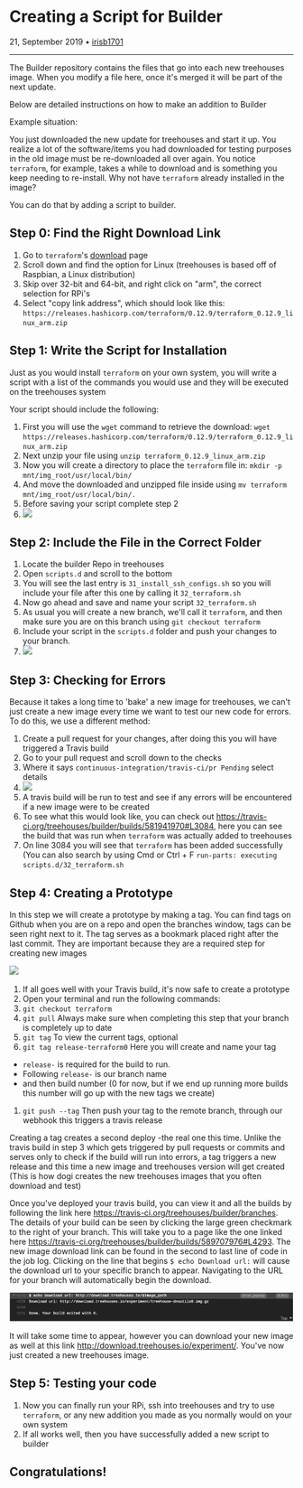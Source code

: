 # Creating a Script for Builder

21, September 2019 • [irisb1701](https://github.com/irisb1701)

---

The Builder repository contains the files that go into each new treehouses image.
When you modify a file here, once it's merged it will be part of the next update.

Below are detailed instructions on how to make an addition to Builder


Example situation:

You just downloaded the new update for treehouses and start it up.
You realize a lot of the software/items you had downloaded for testing purposes in the old image must be re-downloaded all over again.
You notice `terraform`, for example, takes a while to download and is something you keep needing to re-install.
Why not have `terraform` already installed in the image?

You can do that by adding a script to builder.



## Step 0: Find the Right Download Link

1. Go to `terraform`'s [download](https://www.terraform.io/downloads.html) page
1. Scroll down and find the option for Linux (treehouses is based off of Raspbian, a Linux distribution)
1. Skip over 32-bit and 64-bit, and right click on "arm", the correct selection for RPi's
1. Select "copy link address", which should look like this: `https://releases.hashicorp.com/terraform/0.12.9/terraform_0.12.9_linux_arm.zip`


## Step 1: Write the Script for Installation
Just as you would install `terraform` on your own system, you will write a script with a list of the commands you would use and they will be executed on the treehouses system

Your script should include the following:

1. First you will use the `wget` command to retrieve the download: `wget https://releases.hashicorp.com/terraform/0.12.9/terraform_0.12.9_linux_arm.zip`
1. Next unzip your file using `unzip terraform_0.12.9_linux_arm.zip`
1. Now you will create a directory to place the `terraform` file in: `mkdir -p mnt/img_root/usr/local/bin/`
1. And move the downloaded and unzipped file inside using `mv terraform mnt/img_root/usr/local/bin/.`
1. Before saving your script complete step 2
1. ![](images/20190921-terraform.png)

## Step 2: Include the File in the Correct Folder

1. Locate the builder Repo in treehouses
1. Open `scripts.d` and scroll to the bottom
1. You will see the last entry is `31_install_ssh_configs.sh` so you will include your file after this one by calling it `32_terraform.sh`
1. Now go ahead and save and name your script `32_terraform.sh`
1. As usual you will create a new branch, we'll call it `terraform`, and then make sure you are on this branch using `git checkout terraform`
1. Include your script in the `scripts.d` folder and push your changes to your branch.
1. ![](images/20190921-script.png)



## Step 3: Checking for Errors
Because it takes a long time to 'bake' a new image for treehouses, we can't just create a new image every time we want to test our new code for errors. To do this, we use a different method:

1. Create a pull request for your changes, after doing this you will have triggered a Travis build
1. Go to your pull request and scroll down to the checks
1. Where it says `continuous-integration/travis-ci/pr Pending` select details
1. ![](images/20190921-builder.png)
1. A travis build will be run to test and see if any errors will be encountered if a new image were to be created
1. To see what this would look like, you can check out https://travis-ci.org/treehouses/builder/builds/581941970#L3084, here you can see the build that was run when `terraform` was actually added to treehouses
1. On line 3084 you will see that `terraform` has been added successfully (You can also search by using Cmd or Ctrl + F `run-parts: executing scripts.d/32_terraform.sh`

## Step 4: Creating a Prototype
In this step we will create a prototype by making a tag. You can find tags on Github when you are on a repo and open the branches window, tags can be seen right next to it. The tag serves as a bookmark placed right after the last commit. They are important because they are a required step for creating new images

![](images/20190921-tags.png)

1. If all goes well with your Travis build, it's now safe to create a prototype
1. Open your terminal and run the following commands:
1. `git checkout terraform`
1. `git pull` Always make sure when completing this step that your branch is completely up to date
1. `git tag` To view the current tags, optional
1. `git tag release-terraform0` Here you will create and name your tag
  - `release-` is required for the build to run.
  - Following `release-` is our branch name
  - and then build number (0 for now, but if we end up running more builds this number will go up with the new tags we create)
1. `git push --tag` Then push your tag to the remote branch, through our webhook this triggers a travis release

Creating a tag creates a second deploy -the real one this time. Unlike the travis build in step 3 which gets triggered by pull requests or commits and serves only to check if the build will run into errors, a tag triggers a new release and this time a new image and treehouses version will get created (This is how dogi creates the new treehouses images that you often download and test)

Once you've deployed your travis build, you can view it and all the builds by following the link here https://travis-ci.org/treehouses/builder/branches. The details of your build can be seen by clicking the large green checkmark to the right of your branch. This will take you to a page like the one linked here https://travis-ci.org/treehouses/builder/builds/589707976#L4293. The new image download link can be found in the second to last line of code in the job log. Clicking on the line that begins `$ echo Download url:` will cause the download url to your specific branch to appear. Navigating to the URL for your branch will automatically begin the download. 

![](images/20191223-downloadurl.png)

It will take some time to appear, however you can download your new image as well at this link http://download.treehouses.io/experiment/. You've now just created a new treehouses image. 

## Step 5: Testing your code

1. Now you can finally run your RPi, ssh into treehouses and try to use `terraform`, or any new addition you made as you normally would on your own system
1. If all works well, then you have successfully added a new script to builder
 

## Congratulations!

